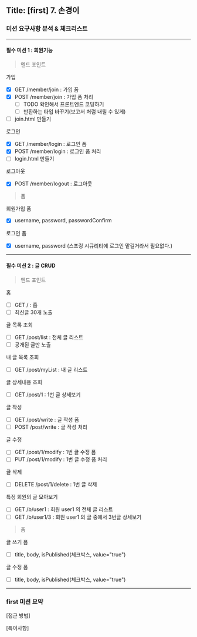 ## Title: [first] 7. 손경이

### 미션 요구사항 분석 & 체크리스트

***

#### 필수 미션 1 : 회원기능

> 엔드 포인트

가입

- [X] GET /member/join : 가입 폼
- [X] POST /member/join : 가입 폼 처리
    - [ ] TODO 확인해서 프론트엔드 코딩하기
    - [ ] 반환하는 타입 바꾸기(보고서 처럼 내릴 수 있게)
- [ ] join.html 만들기

로그인

- [X] GET /member/login : 로그인 폼
- [X] POST /member/login : 로그인 폼 처리
- [ ] login.html 만들기

로그아웃

- [X] POST /member/logout : 로그아웃

> 폼

회원가입 폼

- [X] username, password, passwordConfirm

로그인 폼

- [X] username, password (스프링 시큐리티에 로그인 맡길거라서 필요없다.)

***

#### 필수 미션 2 : 글 CRUD

> 엔드 포인트

홈

- [ ] GET / : 홈
- [ ] 최신글 30개 노출

글 목록 조회

- [ ] GET /post/list : 전체 글 리스트
- [ ] 공개된 글만 노출

내 글 목록 조회

- [ ] GET /post/myList : 내 글 리스트

글 상세내용 조회

- [ ] GET /post/1 : 1번 글 상세보기

글 작성

- [ ] GET /post/write : 글 작성 폼
- [ ] POST /post/write : 글 작성 처리

글 수정

- [ ] GET /post/1/modify : 1번 글 수정 폼
- [ ] PUT /post/1/modify : 1번 글 수정 폼 처리

글 삭제

- [ ] DELETE /post/1/delete : 1번 글 삭제

특정 회원의 글 모아보기

- [ ] GET /b/user1 : 회원 user1 의 전체 글 리스트
- [ ] GET /b/user1/3 : 회원 user1 의 글 중에서 3번글 상세보기

> 폼

글 쓰기 폼

- [ ] title, body, isPublished(체크박스, value="true")

글 수정 폼

- [ ] title, body, isPublished(체크박스, value="true")

<hr>

### first 미션 요약

[접근 방법]

[특이사항]
